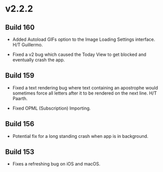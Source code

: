 # v2.2.2

## Build 160

- Added Autoload GIFs option to the Image Loading Settings interface. H/T Guillermo. 

- Fixed a v2 bug which caused the Today View to get blocked and eventually crash the app. 

## Build 159

- Fixed a text rendering bug where text containing an apostrophe would sometimes force all letters after it to be rendered on the next line. H/T Paarth.

- Fixed OPML (Subscription) Importing. 

## Build 156 

- Potential fix for a long standing crash when app is in background.

## Build 153 

- Fixes a refreshing bug on iOS and macOS. 
